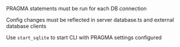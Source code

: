 PRAGMA statements must be run for each DB connection

Config changes must be reflected in server database.ts and external database clients

Use `start_sqlite` to start CLI with PRAGMA settings configured
